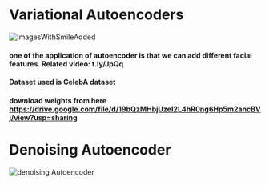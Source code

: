 # Variational Autoencoders 
![imagesWithSmileAdded](https://user-images.githubusercontent.com/79432685/181422165-c144db0a-f0a8-4a16-8f9b-e82bc9ae36ee.png)
#### one of the application of autoencoder is that we can add different facial features. Related video: t.ly/JpQq
#### Dataset used is CelebA dataset
#### download weights from here https://drive.google.com/file/d/19bQzMHbjUzeI2L4hR0ng6Hp5m2ancBVj/view?usp=sharing
# Denoising Autoencoder
![denoising Autoencoder](https://user-images.githubusercontent.com/79432685/181422225-7ccb8e5f-62c5-4b39-8df7-59b5aa6cbc61.png)
